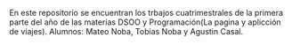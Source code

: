 En este repositorio se encuentran los trbajos cuatrimestrales de la primera parte del año de las materias DSOO y Programación(La pagina y aplicción de viajes).
Alumnos: Mateo Noba, Tobias Noba y Agustin Casal.